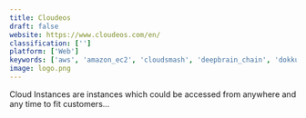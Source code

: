 ```yaml
---
title: Cloudeos
draft: false 
website: https://www.cloudeos.com/en/
classification: ['']
platform: ['Web']
keywords: ['aws', 'amazon_ec2', 'cloudsmash', 'deepbrain_chain', 'dokkur', 'exoscale', 'google_compute_engine', 'heroku', 'linode', 'openstack', 'p2pvps', 'scaleway', 'spinup', 'vast.ai']
image: logo.png
---
```

Cloud Instances are instances which could be accessed from anywhere and any time to fit customers...